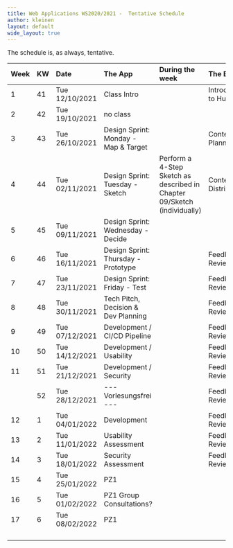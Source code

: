 ```yaml
---
title: Web Applications WS2020/2021 -  Tentative Schedule
author: kleinen
layout: default
wide_layout: true
---
```


The schedule is, as always, tentative.

| Week | KW  | Date           | The App                              | During the week   | The Book             |
|:---- |:--- |:-------------- |:------------------------------------ |:----------------- |:-------------------- |
| 1    | 41  | Tue 12/10/2021 | Class Intro                          |                   | Introduction to Hugo |
| 2    | 42  | Tue 19/10/2021 | no class                             |                   |                      |
| 3    | 43  | Tue 26/10/2021 | Design Sprint: Monday - Map & Target |                   | Content Planning     |
| 4    | 44  | Tue 02/11/2021 | Design Sprint: Tuesday - Sketch      | Perform a 4-Step Sketch as described in Chapter 09/Sketch (individually)| Content Distribution |
| 5    | 45  | Tue 09/11/2021 | Design Sprint: Wednesday - Decide    |                   |                      |
| 6    | 46  | Tue 16/11/2021 | Design Sprint: Thursday - Prototype  |                   | Feedback & Review    |
| 7    | 47  | Tue 23/11/2021 | Design Sprint: Friday - Test         |                   | Feedback & Review    |
| 8    | 48  | Tue 30/11/2021 | Tech Pitch, Decision &  Dev Planning |                   | Feedback & Review    |
| 9    | 49  | Tue 07/12/2021 | Development / CI/CD Pipeline         |                   | Feedback & Review    |
| 10   | 50  | Tue 14/12/2021 | Development / Usability              |                   | Feedback & Review    |
| 11   | 51  | Tue 21/12/2021 | Development / Security               |                   | Feedback & Review    |
|      | 52  | Tue 28/12/2021 | --- Vorlesungsfrei  ---              |                   | Feedback & Review    |
| 12   | 1   | Tue 04/01/2022 | Development                          |                   | Feedback & Review    |
| 13   | 2   | Tue 11/01/2022 | Usability Assessment                 |                   | Feedback & Review    |
| 14   | 3   | Tue 18/01/2022 | Security Assessment                  |                   | Feedback & Review    |
| 15   | 4   | Tue 25/01/2022 | PZ1                                  |                   |                      |
| 16   | 5   | Tue 01/02/2022 | PZ1      Group Consultations?        |                   |                      |
| 17   | 6   | Tue 08/02/2022 | PZ1                                  |                   |                      |
|      |     |                |                                      |                   |                      |
|      |     |                |                                      |                   |                      |
|      |     |                |                                      |                   |                      |
|      |     |                |                                      |                   |                      |
